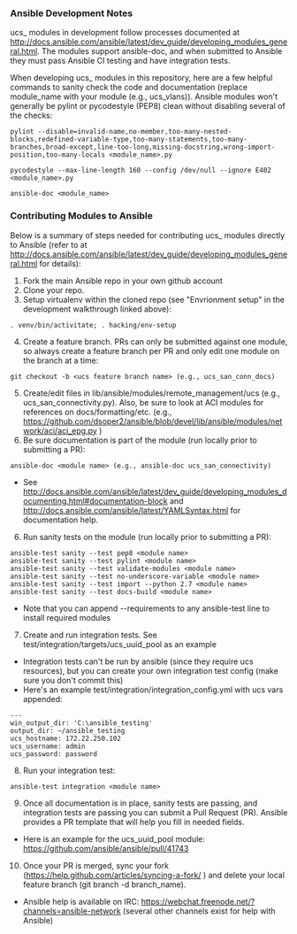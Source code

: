 ### Ansible Development Notes

ucs_ modules in development follow processes documented at http://docs.ansible.com/ansible/latest/dev_guide/developing_modules_general.html.  The modules support ansible-doc, and when submitted to Ansible they must pass Ansible CI testing and have integration tests.

When developing ucs_ modules in this repository, here are a few helpful commands to sanity check the code and documentation (replace module_name with your module (e.g., ucs_vlans)).  Ansible modules won't generally be pylint or pycodestyle (PEP8) clean without disabling several of the checks:
  ```
  pylint --disable=invalid-name,no-member,too-many-nested-blocks,redefined-variable-type,too-many-statements,too-many-branches,broad-except,line-too-long,missing-docstring,wrong-import-position,too-many-locals <module_name>.py
  
  pycodestyle --max-line-length 160 --config /dev/null --ignore E402 <module_name>.py
  
  ansible-doc <module_name>
  ```
### Contributing Modules to Ansible
Below is a summary of steps needed for contributing ucs_ modules directly to Ansible (refer to at http://docs.ansible.com/ansible/latest/dev_guide/developing_modules_general.html for details):
1. Fork the main Ansible repo in your own github account
2. Clone your repo.
3. Setup virtualenv within the cloned repo (see "Envrionment setup" in the development walkthrough linked above):
```
. venv/bin/activitate; . hacking/env-setup
```
4. Create a feature branch.  PRs can only be submitted against one module, so always create a feature branch per PR and only edit one module on the branch at a time:
```
git checkout -b <ucs feature branch name> (e.g., ucs_san_conn_docs)
```
5. Create/edit files in lib/ansible/modules/remote_management/ucs (e.g., ucs_san_connectivity.py).  Also, be sure to look at ACI modules for references on docs/formatting/etc. (e.g., https://github.com/dsoper2/ansible/blob/devel/lib/ansible/modules/network/aci/aci_epg.py )
6. Be sure documentation is part of the module (run locally prior to submitting a PR):
```
ansible-doc <module name> (e.g., ansible-doc ucs_san_connectivity)
```
- See http://docs.ansible.com/ansible/latest/dev_guide/developing_modules_documenting.html#documentation-block and http://docs.ansible.com/ansible/latest/YAMLSyntax.html for documentation help.
6. Run sanity tests on the module (run locally prior to submitting a PR):
```
ansible-test sanity --test pep8 <module name>
ansible-test sanity --test pylint <module name>
ansible-test sanity --test validate-modules <module name>
ansible-test sanity --test no-underscore-variable <module name>
ansible-test sanity --test import --python 2.7 <module name>
ansible-test sanity --test docs-build <module name>
```
- Note that you can append --requirements to any ansible-test line to install required modules
7. Create and run integration tests.  See test/integration/targets/ucs_uuid_pool as an example
- Integration tests can't be run by ansible (since they require ucs resources), but you can create your own integration test config (make sure you don't commit this)
- Here's an example test/integration/integration_config.yml with ucs vars appended:
```
---
win_output_dir: 'C:\ansible_testing'
output_dir: ~/ansible_testing
ucs_hostname: 172.22.250.102
ucs_username: admin
ucs_password: password
```
8. Run your integration test:
```
ansible-test integration <module name>
```
9. Once all documentation is in place, sanity tests are passing, and integration tests are passing you can submit a Pull Request (PR).  Ansible provides a PR template that will help you fill in needed fields.
- Here is an example for the ucs_uuid_pool module: https://github.com/ansible/ansible/pull/41743
10. Once your PR is merged, sync your fork (https://help.github.com/articles/syncing-a-fork/ ) and delete your local feature branch (git branch -d branch_name).
- Ansible help is available on IRC: https://webchat.freenode.net/?channels=ansible-network (several other channels exist for help with Ansible)
